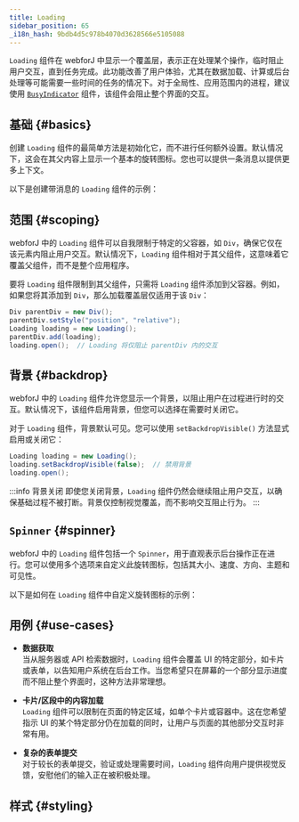 ```yaml
---
title: Loading
sidebar_position: 65
_i18n_hash: 9bdb4d5c978b4070d3628566e5105088
---
```

<DocChip chip="shadow" />
<DocChip chip="name" label="dwc-loading" />
<DocChip chip='since' label='24.10' />
<JavadocLink type="loading" location="com/webforj/component/loading/Loading" top='true'/>

`Loading` 组件在 webforJ 中显示一个覆盖层，表示正在处理某个操作，临时阻止用户交互，直到任务完成。此功能改善了用户体验，尤其在数据加载、计算或后台处理等可能需要一些时间的任务的情况下。对于全局性、应用范围内的进程，建议使用 [`BusyIndicator`](../components/busyindicator) 组件，该组件会阻止整个界面的交互。

## 基础 {#basics}

创建 `Loading` 组件的最简单方法是初始化它，而不进行任何额外设置。默认情况下，这会在其父内容上显示一个基本的旋转图标。您也可以提供一条消息以提供更多上下文。

以下是创建带消息的 `Loading` 组件的示例：

<ComponentDemo 
path='/webforj/loadingdemo?' 
javaE='https://raw.githubusercontent.com/webforj/webforj-documentation/refs/heads/main/src/main/java/com/webforj/samples/views/loading/LoadingDemoView.java'
cssURL='/css/loadingstyles/loadingdemo.css'
height = '300px'
/>

## 范围 {#scoping}

webforJ 中的 `Loading` 组件可以自我限制于特定的父容器，如 `Div`，确保它仅在该元素内阻止用户交互。默认情况下，`Loading` 组件相对于其父组件，这意味着它覆盖父组件，而不是整个应用程序。

要将 `Loading` 组件限制到其父组件，只需将 `Loading` 组件添加到父容器。例如，如果您将其添加到 `Div`，那么加载覆盖层仅适用于该 `Div`：

```java
Div parentDiv = new Div();  
parentDiv.setStyle("position", "relative");
Loading loading = new Loading();
parentDiv.add(loading);
loading.open();  // Loading 将仅阻止 parentDiv 内的交互
```

## 背景 {#backdrop}

webforJ 中的 `Loading` 组件允许您显示一个背景，以阻止用户在过程进行时的交互。默认情况下，该组件启用背景，但您可以选择在需要时关闭它。

对于 `Loading` 组件，背景默认可见。您可以使用 `setBackdropVisible()` 方法显式启用或关闭它：

```java
Loading loading = new Loading();
loading.setBackdropVisible(false);  // 禁用背景
loading.open();
```
:::info 背景关闭
即使您关闭背景，`Loading` 组件仍然会继续阻止用户交互，以确保基础过程不被打断。背景仅控制视觉覆盖，而不影响交互阻止行为。
:::

## `Spinner` {#spinner}

webforJ 中的 `Loading` 组件包括一个 `Spinner`，用于直观表示后台操作正在进行。您可以使用多个选项来自定义此旋转图标，包括其大小、速度、方向、主题和可见性。

以下是如何在 `Loading` 组件中自定义旋转图标的示例：

<ComponentDemo 
path='/webforj/loadingspinnerdemo?' 
javaE='https://raw.githubusercontent.com/webforj/webforj-documentation/refs/heads/main/src/main/java/com/webforj/samples/views/loading/LoadingSpinnerDemoView.java'
cssURL='/css/loadingstyles/loadingspinnerdemo.css'
height = '300px'
/>

## 用例 {#use-cases}
- **数据获取**  
   当从服务器或 API 检索数据时，`Loading` 组件会覆盖 UI 的特定部分，如卡片或表单，以告知用户系统在后台工作。当您希望只在屏幕的一个部分显示进度而不阻止整个界面时，这种方法非常理想。

- **卡片/区段中的内容加载**  
   `Loading` 组件可以限制在页面的特定区域，如单个卡片或容器中。这在您希望指示 UI 的某个特定部分仍在加载的同时，让用户与页面的其他部分交互时非常有用。

- **复杂的表单提交**  
   对于较长的表单提交，验证或处理需要时间，`Loading` 组件向用户提供视觉反馈，安慰他们的输入正在被积极处理。

## 样式 {#styling}

<TableBuilder name="Loading" />
